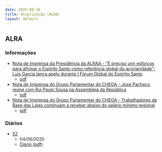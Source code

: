 ```yaml
---
date: 2025-08-26
title: Atualização (ALRA)
layout: default
---
```

## ALRA

### Informações

* [Nota de Imprensa da Presidência da ALRAA - "É preciso unir esforços para afirmar o Espírito Santo como referência global da açorianidade": Luís Garcia lança apelo durante I Fórum Global do Espírito Santo](http://base.alra.pt:82/4DACTION/w_pesquisa_registo/8/21992)
  * [pdf](http://base.alra.pt:82/Doc_Noticias/NI21992.pdf)
* [Nota de Imprensa do Grupo Parlamentar do CHEGA  - José Pacheco reúne com Rui Paulo Sousa na Assembleia da República](http://base.alra.pt:82/4DACTION/w_pesquisa_registo/8/21993)
  * [pdf](http://base.alra.pt:82/Doc_Noticias/NI21993.pdf)
* [Nota de Imprensa do Grupo Parlamentar do CHEGA  - Trabalhadores da Base das Lajes continuam a receber abaixo do salário mínimo regional](http://base.alra.pt:82/4DACTION/w_pesquisa_registo/8/21994)
  * [pdf](http://base.alra.pt:82/Doc_Noticias/NI21994.pdf)

### Diários

* [52](http://base.alra.pt:82/4DACTION/w_pesquisa_registo/10/2880)
  * 04/06/2025
  * [Diário (pdf)](http://base.alra.pt:82/Diario/XIII52.pdf)
